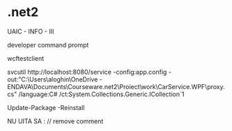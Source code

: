 # .net2
UAIC - INFO - III

developer command prompt

wcftestclient

svcutil http://localhost:8080/service -config:app.config -out:"C:\Users\aloghin\OneDrive - ENDAVA\Documents\Courseware\.net2\Proiect\work\CarService.WPF\proxy.cs" /language:C# /ct:System.Collections.Generic.ICollection`1

Update-Package -Reinstall

NU UITA SA :
// remove comment
